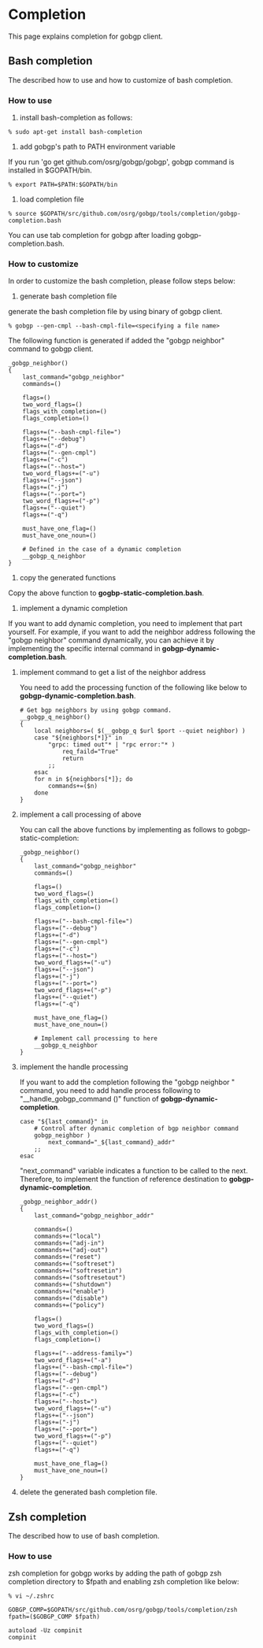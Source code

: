 # Completion

This page explains completion for gobgp client.

## Bash completion

The described how to use and how to customize of bash completion.

### How to use

1. install bash-completion as follows:

 ```
 % sudo apt-get install bash-completion
 ```

1. add gobgp's path to PATH environment variable

 If you run 'go get github.com/osrg/gobgp/gobgp', gobgp command is installed in $GOPATH/bin.
 ```
 % export PATH=$PATH:$GOPATH/bin
 ```

1. load completion file

 ```
 % source $GOPATH/src/github.com/osrg/gobgp/tools/completion/gobgp-completion.bash
 ```

You can use tab completion for gobgp after loading gobgp-completion.bash.

### How to customize
 In order to customize the bash completion, please follow steps below:

1. generate bash completion file

 generate the bash completion file by using binary of gobgp client.
 ```
 % gobgp --gen-cmpl --bash-cmpl-file=<specifying a file name>
 ```

 The following function is generated if added the "gobgp neighbor" command  to gobgp client.

 ```
 _gobgp_neighbor()
 {
     last_command="gobgp_neighbor"
     commands=()

     flags=()
     two_word_flags=()
     flags_with_completion=()
     flags_completion=()

     flags+=("--bash-cmpl-file=")
     flags+=("--debug")
     flags+=("-d")
     flags+=("--gen-cmpl")
     flags+=("-c")
     flags+=("--host=")
     two_word_flags+=("-u")
     flags+=("--json")
     flags+=("-j")
     flags+=("--port=")
     two_word_flags+=("-p")
     flags+=("--quiet")
     flags+=("-q")

     must_have_one_flag=()
     must_have_one_noun=()

     # Defined in the case of a dynamic completion
     __gobgp_q_neighbor
 }
  ```

1. copy the generated functions

 Copy the above function to **gogbp-static-completion.bash**.

1. implement a dynamic completion

 If you want to add dynamic completion, you need to implement that part yourself.
 For example, if you want to add the neighbor address following the "gobgp neighbor" command dynamically, you can achieve it by implementing the specific internal command in **gobgp-dynamic-completion.bash**.

 1. implement command to get a list of the neighbor address

	You need to add the processing function of the following like below to **gobgp-dynamic-completion.bash**.
    ```
    # Get bgp neighbors by using gobgp command.
    __gobgp_q_neighbor()
    {
        local neighbors=( $(__gobgp_q $url $port --quiet neighbor) )
        case "${neighbors[*]}" in
            "grpc: timed out"* | "rpc error:"* )
                req_faild="True"
                return
            ;;
        esac
        for n in ${neighbors[*]}; do
            commands+=($n)
        done
    }
    ```

 1. implement a call processing of above

	You can call the above functions by implementing as follows to gobgp-static-completion:
    ```
    _gobgp_neighbor()
    {
        last_command="gobgp_neighbor"
        commands=()

        flags=()
        two_word_flags=()
        flags_with_completion=()
        flags_completion=()

        flags+=("--bash-cmpl-file=")
        flags+=("--debug")
        flags+=("-d")
        flags+=("--gen-cmpl")
        flags+=("-c")
        flags+=("--host=")
        two_word_flags+=("-u")
        flags+=("--json")
        flags+=("-j")
        flags+=("--port=")
        two_word_flags+=("-p")
        flags+=("--quiet")
        flags+=("-q")

        must_have_one_flag=()
        must_have_one_noun=()

        # Implement call processing to here
        __gobgp_q_neighbor
    }
    ```

 1. implement the handle processing

	If you want to add the completion following the "gobgp neighbor <neighbor address>" command, you need to add handle process following to "__handle_gobgp_command ()" function of **gobgp-dynamic-completion**.

    ```
    case "${last_command}" in
        # Control after dynamic completion of bgp neighbor command
        gobgp_neighbor )
            next_command="_${last_command}_addr"
        ;;
    esac
    ```

	"next_command" variable indicates a function to be called to the next.
     Therefore, to implement the function of reference destination  to **gobgp-dynamic-completion**.
    ```
    _gobgp_neighbor_addr()
    {
        last_command="gobgp_neighbor_addr"

        commands=()
        commands+=("local")
        commands+=("adj-in")
        commands+=("adj-out")
        commands+=("reset")
        commands+=("softreset")
        commands+=("softresetin")
        commands+=("softresetout")
        commands+=("shutdown")
        commands+=("enable")
        commands+=("disable")
        commands+=("policy")

        flags=()
        two_word_flags=()
        flags_with_completion=()
        flags_completion=()

        flags+=("--address-family=")
        two_word_flags+=("-a")
        flags+=("--bash-cmpl-file=")
        flags+=("--debug")
        flags+=("-d")
        flags+=("--gen-cmpl")
        flags+=("-c")
        flags+=("--host=")
        two_word_flags+=("-u")
        flags+=("--json")
        flags+=("-j")
        flags+=("--port=")
        two_word_flags+=("-p")
        flags+=("--quiet")
        flags+=("-q")

        must_have_one_flag=()
        must_have_one_noun=()
    }
    ```

1. delete the generated bash completion file.

## Zsh completion

The described how to use of bash completion.

### How to use

zsh completion for gobgp works by adding the path of gobgp zsh completion directory to $fpath and enabling zsh completion like below:

 ```
 % vi ~/.zshrc

 GOBGP_COMP=$GOPATH/src/github.com/osrg/gobgp/tools/completion/zsh
 fpath=($GOBGP_COMP $fpath)

 autoload -Uz compinit
 compinit

 ```